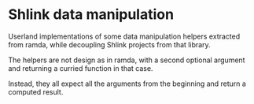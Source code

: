 # Shlink data manipulation

Userland implementations of some data manipulation helpers extracted from ramda, while decoupling Shlink projects from that library.

The helpers are not design as in ramda, with a second optional argument and returning a curried function in that case.

Instead, they all expect all the arguments from the beginning and return a computed result.
